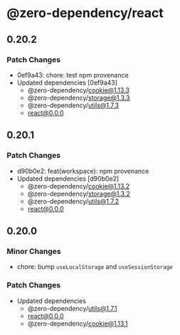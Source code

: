 # @zero-dependency/react

## 0.20.2

### Patch Changes

- 0ef9a43: chore: test npm provenance
- Updated dependencies [0ef9a43]
  - @zero-dependency/cookie@1.13.3
  - @zero-dependency/storage@1.3.3
  - @zero-dependency/utils@1.7.3
  - react@0.0.0

## 0.20.1

### Patch Changes

- d90b0e2: feat(workspace): npm provenance
- Updated dependencies [d90b0e2]
  - @zero-dependency/cookie@1.13.2
  - @zero-dependency/storage@1.3.2
  - @zero-dependency/utils@1.7.2
  - react@0.0.0

## 0.20.0

### Minor Changes

- chore: bump `useLocalStorage` and `useSessionStorage`

### Patch Changes

- Updated dependencies
  - @zero-dependency/utils@1.7.1
  - react@0.0.0
  - @zero-dependency/cookie@1.13.1
